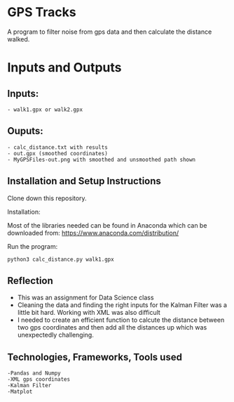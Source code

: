 # GPS Tracks

A program to filter noise from gps data and then calculate the distance walked.


# Inputs and Outputs

## Inputs: 
	- walk1.gpx or walk2.gpx
## Ouputs:
	- calc_distance.txt with results
	- out.gpx (smoothed coordinates)
	- MyGPSFiles-out.png with smoothed and unsmoothed path shown

## Installation and Setup Instructions

Clone down this repository. 

Installation:

Most of the libraries needed can be found in Anaconda which can be downloaded from: https://www.anaconda.com/distribution/

Run the program:

`python3 calc_distance.py walk1.gpx` 


## Reflection

  - This was an assignment for Data Science class
  - Cleaning the data and finding the right inputs for the Kalman Filter was a little bit hard. Working with XML was also difficult
  - I needed to create an efficient function to calcute the distance between two gps coordinates and then add all the distances up which was unexpectedly challenging.


## Technologies, Frameworks, Tools used
	-Pandas and Numpy
	-XML gps coordinates
	-Kalman Filter
	-Matplot
	

